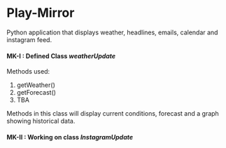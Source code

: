 # Play-Mirror
Python application that displays weather, headlines, emails, calendar and instagram feed. 

#### MK-I : Defined Class *weatherUpdate*
Methods used:
1. getWeather()
2. getForecast()
3. TBA

Methods in this class will display current conditions, forecast and a graph showing historical data.

#### MK-II : Working on class *InstagramUpdate*
